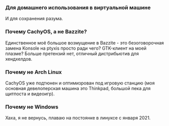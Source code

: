 ### Для домашнего использования в виртуальной машине

И для сохранения разума.

### Почему CachyOS, а не Bazzite?

Единственное моё большое возмущение в Bazzite - это безоговорочная замена Konsole на ptyxis просто ради чего? GTK-клиент на моей плазме?
Больше претензий нет, отличный дистрибьютив для хендхелдов.

### Почему не Arch Linux

CachyOS уже подтюнен и оптимизрован под игровую станцию (моя основная девелоперская машина это Thinkpad, большой пека для щитпоста и видеоигр).

### Почему не Windows

Хаха, я не вернусь, плаваю на постоянке в линуксе с января 2021.
